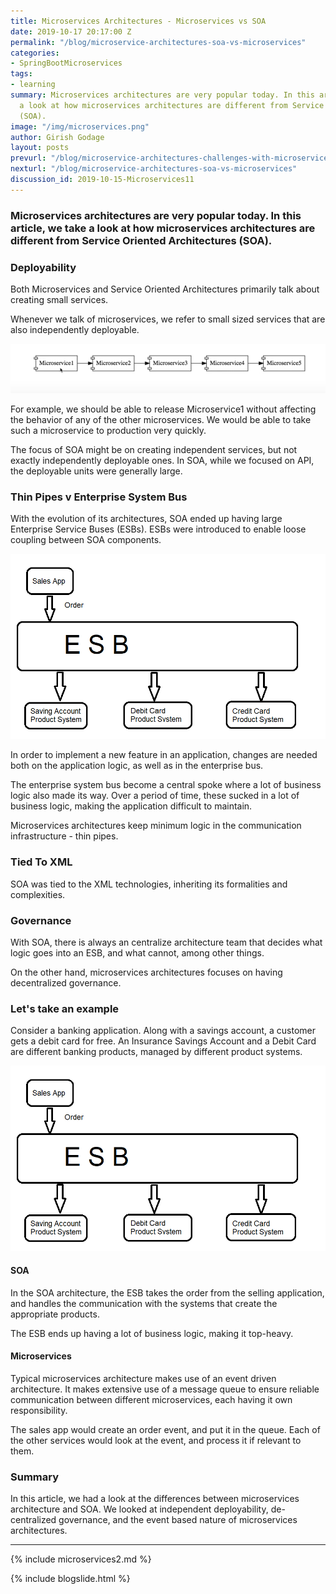```yaml
---
title: Microservices Architectures - Microservices vs SOA
date: 2019-10-17 20:17:00 Z
permalink: "/blog/microservice-architectures-soa-vs-microservices"
categories:
- SpringBootMicroservices
tags:
- learning
summary: Microservices architectures are very popular today. In this article, we take
  a look at how microservices architectures are different from Service Oriented Architectures
  (SOA).
image: "/img/microservices.png"
author: Girish Godage
layout: posts
prevurl: "/blog/microservice-architectures-challenges-with-microservices"
nexturl: "/blog/microservice-architectures-soa-vs-microservices"
discussion_id: 2019-10-15-Microservices11
---
```


### Microservices architectures are very popular today. In this article, we take a look at how microservices architectures are different from Service Oriented Architectures (SOA).

### Deployability

Both Microservices and Service Oriented Architectures primarily talk about creating small services.

Whenever we talk of microservices, we refer to small sized services that are also independently deployable.

![image info](/images/Capture-065-02.png)

For example, we should be able to release Microservice1 without affecting the behavior of any of the other microservices. We would be able to take such a microservice to production very quickly.

The focus of SOA might be on creating independent services, but not exactly independently deployable ones. In SOA, while we focused on API, the deployable units were generally large.

### Thin Pipes v Enterprise System Bus

With the evolution of its architectures, SOA ended up having large Enterprise Service Buses (ESBs). ESBs were introduced to enable loose coupling between SOA components.

![image info](/images/Capture-065-03.png)

In order to implement a new feature in an application, changes are needed both on the application logic, as well as in the enterprise bus.

The enterprise system bus become a central spoke where a lot of business logic also made its way. Over a period of time, these sucked in a lot of business logic, making the application difficult to maintain.

Microservices architectures keep minimum logic in the communication infrastructure - thin pipes.

### Tied To XML

SOA was tied to the XML technologies, inheriting its formalities and complexities.

### Governance

With SOA, there is always an centralize architecture team that decides what logic goes into an ESB, and what cannot, among other things.

On the other hand, microservices architectures focuses on having decentralized governance.

### Let's take an example

Consider a banking application. Along with a savings account, a customer gets a debit card for free. An Insurance Savings Account and a Debit Card are different banking products, managed by different product systems.

![image info](/images/Capture-065-03.png)

#### SOA

In the SOA architecture, the ESB takes the order from the selling application, and handles the communication with the systems that create the appropriate products.

The ESB ends up having a lot of business logic, making it top-heavy.

#### Microservices

Typical microservices architecture makes use of an event driven architecture. It makes extensive use of a message queue to ensure reliable communication between different microservices, each having it own responsibility.

The sales app would create an order event, and put it in the queue. Each of the other services would look at the event, and process it if relevant to them.

### Summary

In this article, we had a look at the differences between microservices architecture and SOA. We  looked at independent deployability, de-centralized governance, and the event based nature of microservices architectures.

---
{% include microservices2.md %}

{% include blogslide.html %}

